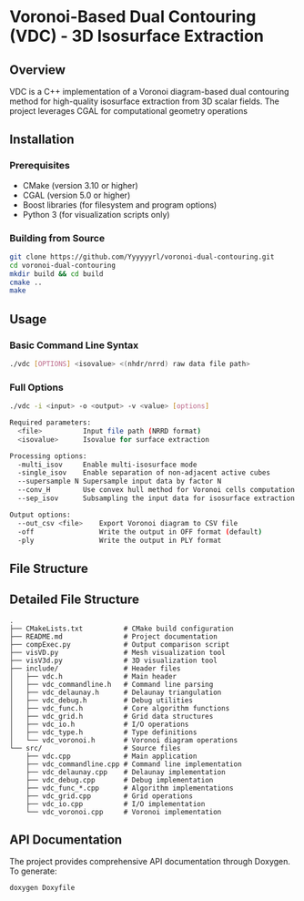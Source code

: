# Voronoi-Based Dual Contouring (VDC) - 3D Isosurface Extraction

## Overview

VDC is a C++ implementation of a Voronoi diagram-based dual contouring method for high-quality isosurface extraction from 3D scalar fields. The project leverages CGAL for computational geometry operations


## Installation

### Prerequisites
- CMake (version 3.10 or higher)
- CGAL (version 5.0 or higher)
- Boost libraries (for filesystem and program options)
- Python 3 (for visualization scripts only)

### Building from Source
```bash
git clone https://github.com/Yyyyyyrl/voronoi-dual-contouring.git
cd voronoi-dual-contouring
mkdir build && cd build
cmake ..
make
```

## Usage

### Basic Command Line Syntax
```bash
./vdc [OPTIONS] <isovalue> <(nhdr/nrrd) raw data file path>
```

### Full Options
```bash
./vdc -i <input> -o <output> -v <value> [options]

Required parameters:
  <file>          Input file path (NRRD format)
  <isovalue>      Isovalue for surface extraction

Processing options:
  -multi_isov     Enable multi-isosurface mode
  -single_isov    Enable separation of non-adjacent active cubes
  --supersample N Supersample input data by factor N
  --conv_H        Use convex hull method for Voronoi cells computation
  --sep_isov      Subsampling the input data for isosurface extraction

Output options:
  --out_csv <file>    Export Voronoi diagram to CSV file
  -off                Write the output in OFF format (default)
  -ply                Write the output in PLY format

```


## File Structure

## Detailed File Structure

```
.
├── CMakeLists.txt          # CMake build configuration
├── README.md               # Project documentation
├── compExec.py             # Output comparison script
├── visVD.py                # Mesh visualization tool
├── visV3d.py               # 3D visualization tool
├── include/                # Header files
│   ├── vdc.h               # Main header
│   ├── vdc_commandline.h   # Command line parsing
│   ├── vdc_delaunay.h      # Delaunay triangulation
│   ├── vdc_debug.h         # Debug utilities
│   ├── vdc_func.h          # Core algorithm functions
│   ├── vdc_grid.h          # Grid data structures
│   ├── vdc_io.h            # I/O operations
│   ├── vdc_type.h          # Type definitions
│   └── vdc_voronoi.h       # Voronoi diagram operations
└── src/                    # Source files
    ├── vdc.cpp             # Main application
    ├── vdc_commandline.cpp # Command line implementation
    ├── vdc_delaunay.cpp    # Delaunay implementation
    ├── vdc_debug.cpp       # Debug implementation
    ├── vdc_func_*.cpp      # Algorithm implementations
    ├── vdc_grid.cpp        # Grid operations
    ├── vdc_io.cpp          # I/O implementation
    └── vdc_voronoi.cpp     # Voronoi implementation
```

## API Documentation

The project provides comprehensive API documentation through Doxygen. To generate:
```bash
doxygen Doxyfile
```

